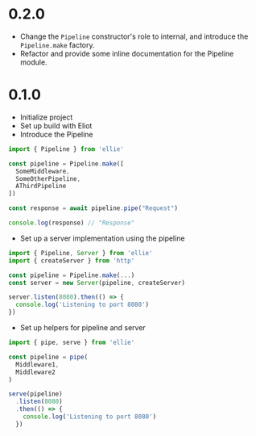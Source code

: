 # 0.2.0
* Change the `Pipeline` constructor's role to internal, and
  introduce the `Pipeline.make` factory.
* Refactor and provide some inline documentation for the
  Pipeline module.

# 0.1.0
* Initialize project
* Set up build with Eliot
* Introduce the Pipeline

```javascript
import { Pipeline } from 'ellie'

const pipeline = Pipeline.make([
  SomeMiddleware,
  SomeOtherPipeline,
  AThirdPipeline
])

const response = await pipeline.pipe("Request")

console.log(response) // "Response"
```

* Set up a server implementation using the pipeline

```javascript
import { Pipeline, Server } from 'ellie'
import { createServer } from 'http'

const pipeline = Pipeline.make(...)
const server = new Server(pipeline, createServer)

server.listen(8080).then(() => {
  console.log('Listening to port 8080')
})
```

* Set up helpers for pipeline and server

```javascript
import { pipe, serve } from 'ellie'

const pipeline = pipe(
  Middleware1,
  Middleware2
)

serve(pipeline)
  .listen(8080)
  .then(() => {
    console.log('Listening to port 8080')
  })
```
